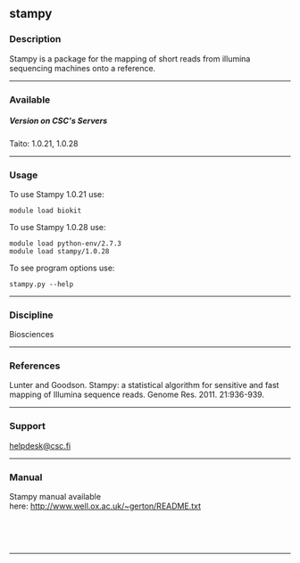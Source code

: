## stampy

### Description

Stampy is a package for the mapping of short reads from illumina
sequencing machines onto a reference.

------------------------------------------------------------------------

### Available

##### Version on CSC's Servers

Taito: 1.0.21, 1.0.28

------------------------------------------------------------------------

### Usage

To use Stampy 1.0.21 use:

    module load biokit

To use Stampy 1.0.28 use:

    module load python-env/2.7.3
    module load stampy/1.0.28

To see program options use:

    stampy.py --help

------------------------------------------------------------------------

### Discipline

Biosciences  

------------------------------------------------------------------------

### References

Lunter and Goodson. Stampy: a statistical algorithm for sensitive and
fast mapping of Illumina sequence reads. Genome Res. 2011. 21:936-939. 

------------------------------------------------------------------------

### Support

helpdesk@csc.fi

------------------------------------------------------------------------

### Manual

Stampy manual available
here: <http://www.well.ox.ac.uk/~gerton/README.txt>

 

 

------------------------------------------------------------------------
